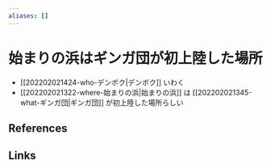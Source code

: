 ```yaml
---
aliases: []
---
```

# 始まりの浜はギンガ団が初上陸した場所

- [[202202021424-who-デンボク|デンボク]] いわく
- [[202202021322-where-始まりの浜|始まりの浜]] は [[202202021345-what-ギンガ団|ギンガ団]] が初上陸した場所らしい

## References



## Links


